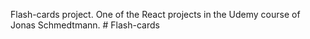 Flash-cards project. One of the React projects in the Udemy course of Jonas Schmedtmann. # Flash-cards
